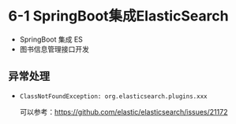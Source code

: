 # 6-1 SpringBoot集成ElasticSearch

* SpringBoot 集成 ES
* 图书信息管理接口开发


## 异常处理

* `ClassNotFoundException: org.elasticsearch.plugins.xxx`

  可以参考：https://github.com/elastic/elasticsearch/issues/21172

